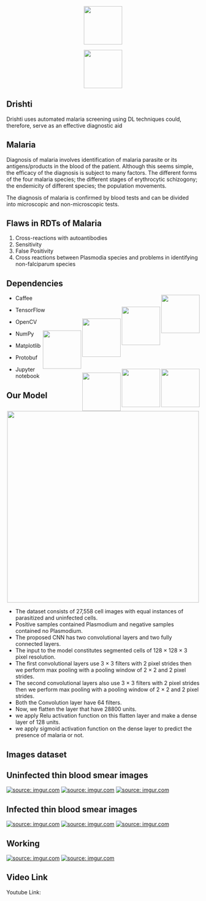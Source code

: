 <p align="center"><img src="https://i.imgur.com/NXgkPSs.png" width="100" /></p>
<p align="center"><img src="https://travis-ci.org/dwyl/esta.svg?branch=master" width="100" /></p>


<h2>Drishti</h2>
Drishti uses automated malaria screening using DL techniques could, therefore, serve as an effective diagnostic aid

## Malaria
Diagnosis of malaria involves identification of malaria parasite or its antigens/products in the blood of the patient. Although this seems simple, the efficacy of the diagnosis is subject to many factors. The different forms of the four malaria species; the different stages of erythrocytic schizogony; the endemicity of different species; the population movements.

The diagnosis of malaria is confirmed by blood tests and can be divided into microscopic and non-microscopic tests.

## Flaws in RDTs of Malaria
1) Cross-reactions with autoantibodies
2) Sensitivity
3) False Positivity
4) Cross reactions between Plasmodia species and problems in identifying non-falciparum species

## Dependencies
<ul>
  <li><p >Caffee<a href="#" ><img src="https://img.shields.io/badge/api-reference-blue.svg" width="100" align="right" /></a></p></li>
  <li><p >TensorFlow<a href="#" ><img src="https://img.shields.io/badge/api-reference-blue.svg" width="100" align="right" /></a></p></li>
 <li><p >OpenCV<a href="#" ><img src="https://img.shields.io/badge/api-reference-blue.svg" width="100" align="right" /></a></p></li>
 <li><p >NumPy<a href="#" ><img src="https://img.shields.io/badge/api-reference-blue.svg" width="100" align="right" /></a></p></li>
 <li><p >Matplotlib<a href="#" ><img src="https://img.shields.io/badge/api-reference-blue.svg" width="100" align="right" /></a></p></li>
 <li><p >Protobuf<a href="#" ><img src="https://img.shields.io/badge/api-reference-blue.svg" width="100" align="right" /></a></p></li>
 <li><p >Jupyter notebook<a href="#" ><img src="https://img.shields.io/badge/api-reference-blue.svg" width="100" align="right" /></a></p></li>
 
</ul>

## Our Model
<p align="center"><img src="https://static1.squarespace.com/static/54856bade4b0c4cdfb17e3c0/t/58278379f7e0ab81d3e68c5a/1478984571373/" width="500" /></p>

* The dataset consists of 27,558 cell images with equal instances of parasitized and uninfected cells.
* Positive samples contained Plasmodium and negative samples contained no Plasmodium.
* The proposed CNN has two convolutional layers and two fully connected layers.
* The input to the model constitutes segmented cells of 128 × 128 × 3 pixel resolution.
* The first convolutional layers use 3 × 3 filters with 2 pixel strides then we perform max pooling with a pooling window of 2 × 2 and 2 pixel strides.
* The second convolutional layers also use 3 × 3 filters with 2 pixel strides then we perform max pooling with a pooling window of 2 × 2 and 2 pixel strides.
* Both the Convolution layer have 64 filters.
* Now, we flatten the layer that have 28800 units.
* we apply Relu activation function on this flatten layer and make a dense layer of 128 units.
* we apply sigmoid activation function on the dense layer to predict the presence of malaria or not.

## Images dataset

<h2>Uninfected thin blood smear images</h2>
<a href="https://imgur.com/RQF7ncr"><img src="https://i.imgur.com/RQF7ncr.png" title="source: imgur.com" /></a>
<a href="https://imgur.com/ZPPcCch"><img src="https://i.imgur.com/ZPPcCch.png" title="source: imgur.com" /></a>
<a href="https://imgur.com/CprSslG"><img src="https://i.imgur.com/CprSslG.png" title="source: imgur.com" /></a>

<h2>Infected thin blood smear images</h2>
<a href="https://imgur.com/veyBS97"><img src="https://i.imgur.com/veyBS97.png" title="source: imgur.com" /></a>
<a href="https://imgur.com/YkDTGJz"><img src="https://i.imgur.com/YkDTGJz.png" title="source: imgur.com" /></a>
<a href="https://imgur.com/8JYV6cG"><img src="https://i.imgur.com/8JYV6cG.png" title="source: imgur.com" /></a>

## Working
<a href="https://imgur.com/3pRpsJS"><img src="https://i.imgur.com/3pRpsJS.png" title="source: imgur.com" /></a>
<a href="https://imgur.com/SSERQGQ"><img src="https://i.imgur.com/SSERQGQ.png" title="source: imgur.com" /></a>

## Video Link

Youtube Link: 

